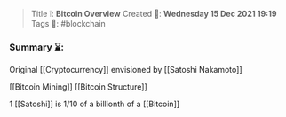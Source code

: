 > Title ❕: **Bitcoin Overview**
> Created 📅: **Wednesday 15 Dec 2021 19:19**
  Tags 📎: #blockchain 

### Summary ⌛:
Original [[Cryptocurrency]] envisioned by [[Satoshi Nakamoto]]

[[Bitcoin Mining]]
[[Bitcoin Structure]]

1 [[Satoshi]] is 1/10 of a billionth of a [[Bitcoin]]

